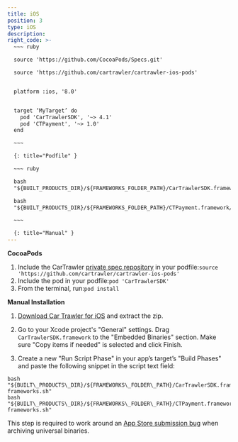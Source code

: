 ```yaml
---
title: iOS
position: 3
type: iOS
description:
right_code: >-
  ~~~ ruby

  source 'https://github.com/CocoaPods/Specs.git'

  source 'https://github.com/cartrawler/cartrawler-ios-pods'


  platform :ios, '8.0'


  target ‘MyTarget’ do
    pod 'CarTrawlerSDK', '~> 4.1'
    pod 'CTPayment', '~> 1.0'
  end

  ~~~

  {: title="Podfile" }

  ~~~ ruby

  bash
  "${BUILT_PRODUCTS_DIR}/${FRAMEWORKS_FOLDER_PATH}/CarTrawlerSDK.framework/strip-frameworks.sh"

  bash
  "${BUILT_PRODUCTS_DIR}/${FRAMEWORKS_FOLDER_PATH}/CTPayment.framework/strip-frameworks.sh"

  ~~~

  {: title="Manual" }
---
```



**CocoaPods**

1. Include the CarTrawler [private spec repository](http://guides.cocoapods.org/making/private-cocoapods.html) in your podfile:`source 'https://github.com/cartrawler/cartrawler-ios-pods'`
2. Include the pod in your podfile:`pod 'CarTrawlerSDK'`
3. From the terminal, run:`pod install`

**Manual Installation**

1. [Download Car Trawler for iOS](https://github.com/cartrawler/cartrawler-ios-sdk/archive/master.zip) and extract the zip.

2. Go to your Xcode project's "General" settings. Drag `CarTrawlerSDK.framework` to the "Embedded Binaries" section. Make sure "Copy items if needed" is selected and click Finish.

3. Create a new "Run Script Phase" in your app’s target’s "Build Phases" and paste the following snippet in the script text field:

```
bash "${BUILT\_PRODUCTS\_DIR}/${FRAMEWORKS\_FOLDER\_PATH}/CarTrawlerSDK.framework/strip-frameworks.sh"
bash "${BUILT\_PRODUCTS\_DIR}/${FRAMEWORKS\_FOLDER\_PATH}/CTPayment.framework/strip-frameworks.sh"
```

This step is required to work around an [App Store submission bug](http://www.openradar.me/radar?id=6409498411401216) when archiving universal binaries.